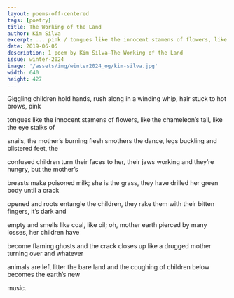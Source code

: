 ```yaml
---
layout: poems-off-centered
tags: [poetry]
title: The Working of the Land
author: Kim Silva
excerpt: ... pink / tongues like the innocent stamens of flowers, like the chameleon’s tail, like the eye stalks of / snails, the mother’s burning flesh smothers the dance ...
date: 2019-06-05
description: 1 poem by Kim Silva—The Working of the Land
issue: winter-2024
image: '/assets/img/winter2024_og/kim-silva.jpg'
width: 640
height: 427
---
```


<div class="stanza">
<p class="poemline">Giggling children hold hands, rush along in a winding whip, hair stuck to hot brows, pink</p>
<p class="poemline">tongues like the innocent stamens of flowers, like the chameleon’s tail, like the eye stalks of</p>
<p class="poemline">snails, the mother’s burning flesh smothers the dance, legs buckling and blistered feet, the</p>
<p class="poemline">confused children turn their faces to her, their jaws working and they’re hungry, but the mother’s</p>
<p class="poemline">breasts make poisoned milk; she is the grass, they have drilled her green body until a crack</p>
<p class="poemline">opened and roots entangle the children, they rake them with their bitten fingers, it’s dark and</p>
<p class="poemline">empty and smells like coal, like oil; oh, mother earth pierced by many losses, her children have</p>
<p class="poemline">become flaming ghosts and the crack closes up like a drugged mother turning over and whatever</p>
<p class="poemline">animals are left litter the bare land and the coughing of children below becomes the earth’s new</p>
<p class="poemline">music.</p>
</div>


